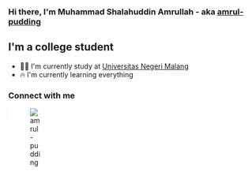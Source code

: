 ### Hi there, I'm Muhammad Shalahuddin Amrullah - aka [amrul-pudding][website]

## I'm a college student
- 👨‍🎓 I'm currently study at [Universitas Negeri Malang][webuniv]
- 🔥 I'm currently learning everything

### Connect with me
[<img align="left" alt="amrul-pudding" width="22px" src="https://raw.githubusercontent.com/codeSTACKr/codeSTACKr/master/img/youtube-dark.svg" />][youtube]
[<img align="left" alt="amrul-pudding" width="22px" src="https://raw.githubusercontent.com/codeSTACKr/codeSTACKr/master/img/instagram-dark.svg" />][instagram]
[<img align="left" alt="amrul-pudding" width="22px" src="" />][facebook]

[website]: https://amrul-pudding.github.io/
[facebook]: https://web.facebook.com/kocheng.atknight
[webuniv]: https://web.facebook.com/kocheng.atknight
[youtube]: https://www.youtube.com/channel/UCrZPSPaosi_BCStWEbHuXCg
[instagram]: [https://www.youtube.com/channel/UCrZPSPaosi_BCStWEbHuXCg](https://www.instagram.com/pudding_at_5pm/)
